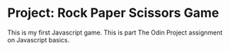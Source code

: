 # Project: Rock Paper Scissors Game

This is my first Javascript game. This is part The Odin Project assignment on Javascript basics.
 
